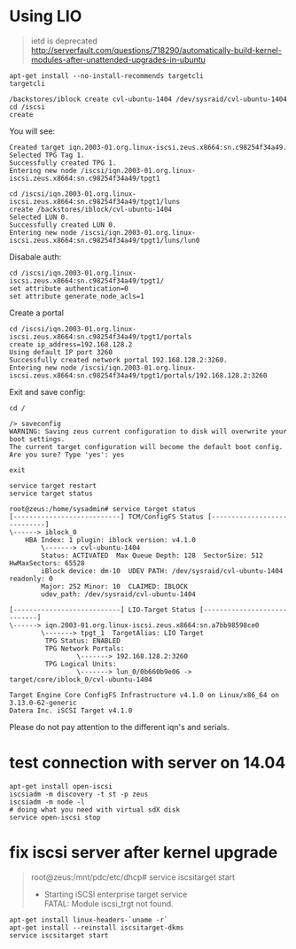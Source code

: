 # Using LIO

> ietd is deprecated
> http://serverfault.com/questions/718290/automatically-build-kernel-modules-after-unattended-upgrades-in-ubuntu

```
apt-get install --no-install-recommends targetcli
targetcli
```

```
/backstores/iblock create cvl-ubuntu-1404 /dev/sysraid/cvl-ubuntu-1404
cd /iscsi
create
```

You will see:

```
Created target iqn.2003-01.org.linux-iscsi.zeus.x8664:sn.c98254f34a49.
Selected TPG Tag 1.
Successfully created TPG 1.
Entering new node /iscsi/iqn.2003-01.org.linux-iscsi.zeus.x8664:sn.c98254f34a49/tpgt1
```

```
cd /iscsi/iqn.2003-01.org.linux-iscsi.zeus.x8664:sn.c98254f34a49/tpgt1/luns
create /backstores/iblock/cvl-ubuntu-1404
Selected LUN 0.
Successfully created LUN 0.
Entering new node /iscsi/iqn.2003-01.org.linux-iscsi.zeus.x8664:sn.c98254f34a49/tpgt1/luns/lun0
```

Disabale auth:

```
cd /iscsi/iqn.2003-01.org.linux-iscsi.zeus.x8664:sn.c98254f34a49/tpgt1/
set attribute authentication=0
set attribute generate_node_acls=1
```

Create a portal 

```
cd /iscsi/iqn.2003-01.org.linux-iscsi.zeus.x8664:sn.c98254f34a49/tpgt1/portals
create ip_address=192.168.128.2
Using default IP port 3260
Successfully created network portal 192.168.128.2:3260.
Entering new node /iscsi/iqn.2003-01.org.linux-iscsi.zeus.x8664:sn.c98254f34a49/tpgt1/portals/192.168.128.2:3260
```

Exit and save config:

```
cd /

/> saveconfig
WARNING: Saving zeus current configuration to disk will overwrite your boot settings.
The current target configuration will become the default boot config.
Are you sure? Type 'yes': yes

exit
```

```
service target restart
service target status

root@zeus:/home/sysadmin# service target status
[---------------------------] TCM/ConfigFS Status [----------------------------]
\------> iblock_0
	HBA Index: 1 plugin: iblock version: v4.1.0
        \-------> cvl-ubuntu-1404
        Status: ACTIVATED  Max Queue Depth: 128  SectorSize: 512  HwMaxSectors: 65528
        iBlock device: dm-10  UDEV PATH: /dev/sysraid/cvl-ubuntu-1404  readonly: 0
        Major: 252 Minor: 10  CLAIMED: IBLOCK
        udev_path: /dev/sysraid/cvl-ubuntu-1404

[---------------------------] LIO-Target Status [----------------------------]
\------> iqn.2003-01.org.linux-iscsi.zeus.x8664:sn.a7bb98598ce0
        \-------> tpgt_1  TargetAlias: LIO Target
         TPG Status: ENABLED
         TPG Network Portals:
                 \-------> 192.168.128.2:3260
         TPG Logical Units:
                 \-------> lun_0/0b660b9e06 -> target/core/iblock_0/cvl-ubuntu-1404

Target Engine Core ConfigFS Infrastructure v4.1.0 on Linux/x86_64 on 3.13.0-62-generic
Datera Inc. iSCSI Target v4.1.0
```

Please do not pay attention to the different iqn's and serials.

# test connection with server on 14.04

```
apt-get install open-iscsi
iscsiadm -m discovery -t st -p zeus
iscsiadm -m node -l
# doing what you need with virtual sdX disk
service open-iscsi stop
```

# fix iscsi server after kernel upgrade

>
>root@zeus:/mnt/pdc/etc/dhcp# service iscsitarget start
> * Starting iSCSI enterprise target service                                                                        
> FATAL: Module iscsi_trgt not found.

```
apt-get install linux-headers-`uname -r`
apt-get install --reinstall iscsitarget-dkms
service iscsitarget start
```

